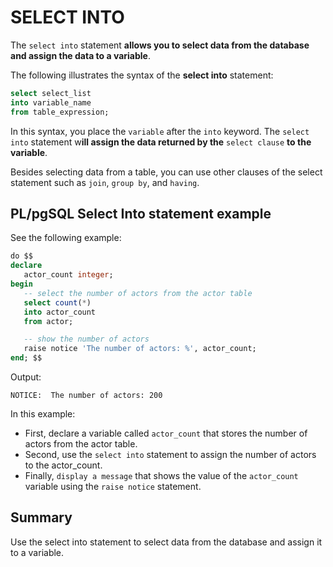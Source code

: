 # SELECT INTO

The `select into` statement **allows you to select data from the database and assign the data to a variable**.

The following illustrates the syntax of the **select into** statement:

```SQL
select select_list
into variable_name
from table_expression;
```

In this syntax, you place the `variable` after the `into` keyword. The `select into` statement w**ill assign the data returned by the** `select clause` **to the variable**.

Besides selecting data from a table, you can use other clauses of the select statement such as `join`, `group by`, and `having`.

## PL/pgSQL Select Into statement example

See the following example:

```SQL
do $$
declare
   actor_count integer;
begin
   -- select the number of actors from the actor table
   select count(*)
   into actor_count
   from actor;

   -- show the number of actors
   raise notice 'The number of actors: %', actor_count;
end; $$
```

Output:

```console
NOTICE:  The number of actors: 200
```

In this example:

- First, declare a variable called `actor_count` that stores the number of actors from the actor table.
- Second, use the `select into` statement to assign the number of actors to the actor_count.
- Finally, `display a message` that shows the value of the `actor_count` variable using the `raise notice` statement.

## Summary

Use the select into statement to select data from the database and assign it to a variable.
